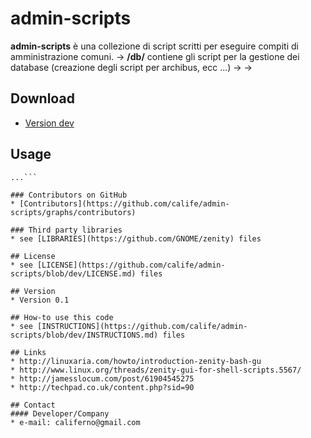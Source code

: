 admin-scripts
======
**admin-scripts** è una collezione di script scritti per eseguire compiti di amministrazione comuni.
\-> **/db/** contiene gli script per la gestione dei database (creazione degli script per archibus, ecc ...)
\->
\->

## Download
* [Version dev](https://codeload.github.com/calife/admin-scripts/zip/dev/admin-scripts-dev.zip)

## Usage
```$ git clone git@github.com:calife/admin-scripts.git
...```

### Contributors on GitHub
* [Contributors](https://github.com/calife/admin-scripts/graphs/contributors)

### Third party libraries
* see [LIBRARIES](https://github.com/GNOME/zenity) files

## License 
* see [LICENSE](https://github.com/calife/admin-scripts/blob/dev/LICENSE.md) files

## Version 
* Version 0.1

## How-to use this code
* see [INSTRUCTIONS](https://github.com/calife/admin-scripts/blob/dev/INSTRUCTIONS.md) files

## Links
* http://linuxaria.com/howto/introduction-zenity-bash-gu
* http://www.linux.org/threads/zenity-gui-for-shell-scripts.5567/
* http://jamesslocum.com/post/61904545275
* http://techpad.co.uk/content.php?sid=90

## Contact
#### Developer/Company
* e-mail: califerno@gmail.com

